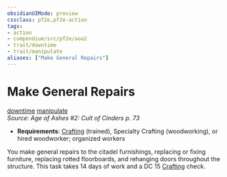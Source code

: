 ```yaml
---
obsidianUIMode: preview
cssclass: pf2e,pf2e-action
tags:
- action
- compendium/src/pf2e/aoa2
- trait/downtime
- trait/manipulate
aliases: ["Make General Repairs"]
---
```

# Make General Repairs
[downtime](downtime.md "Downtime Action & Ability Trait")  [manipulate](manipulate.md "Manipulate General Trait")  
*Source: Age of Ashes #2: Cult of Cinders p. 73*  

- **Requirements**: [Crafting](skills.md#Crafting) (trained), Specialty Crafting (woodworking), or hired woodworker; organized workers

You make general repairs to the citadel furnishings, replacing or fixing furniture, replacing rotted floorboards, and rehanging doors throughout the structure. This task takes 14 days of work and a DC 15 [Crafting](skills.md#Crafting) check.